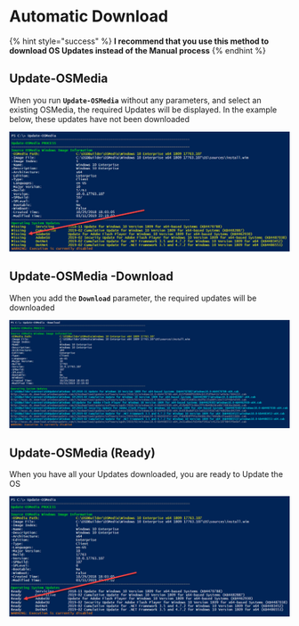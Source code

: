 # Automatic Download

{% hint style="success" %}
**I recommend that you use this method to download OS Updates instead of the Manual process**
{% endhint %}

## Update-OSMedia

When you run **`Update-OSMedia`** without any parameters, and select an existing OSMedia, the required Updates will be displayed.  In the example below, these updates have not been downloaded

![](../../../../.gitbook/assets/image%20%2825%29.png)

## Update-OSMedia -Download

When you add the **`Download`** parameter, the required updates will be downloaded 

![](../../../../.gitbook/assets/image%20%2859%29.png)

## Update-OSMedia \(Ready\)

When you have all your Updates downloaded, you are ready to Update the OS

![](../../../../.gitbook/assets/image%20%2853%29.png)



